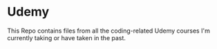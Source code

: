 # Udemy
This Repo contains files from all the coding-related Udemy courses I'm currently taking or have taken in the past.
